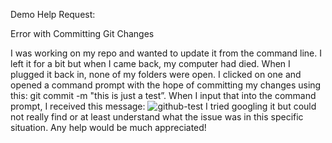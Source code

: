 Demo Help Request:

Error with Committing Git Changes 

I was working on my repo and wanted to update it from the command line. I left it for a bit but when I came back, my computer had died. When I plugged it back in, none of my folders were open. I clicked on one and opened a command prompt with the hope of committing my changes using this: git commit -m "this is just a test”. When I input that into the command prompt, I received this message:
![github-test](https://user-images.githubusercontent.com/64856056/81452962-5ce5cb00-9156-11ea-9d33-e1fac1aae9db.png)
I tried googling it but could not really find or at least understand what the issue was in this specific situation. Any help would be much appreciated! 
